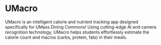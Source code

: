 # UMacro
UMacro is an intelligent calorie and nutrient tracking app designed specifically for UMass Dining Commons! Using cutting-edge AI and camera recognition technology, UMacro helps students effortlessly estimate the calorie count and macros (carbs, protein, fats) in their meals.
